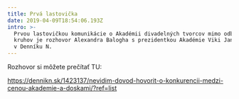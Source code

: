 ```yaml
---
title: Prvá lastovička
date: 2019-04-09T18:54:06.193Z
intro: >-
  Prvou lastovičkou komunikácie o Akadémii divadelných tvorcov mimo odborných
  kruhov je rozhovor Alexandra Balogha s prezidentkou Akadémie Viki Janouškovou
  v Denníku N.
---
```

Rozhovor si môžete prečítať TU:

https://dennikn.sk/1423137/nevidim-dovod-hovorit-o-konkurencii-medzi-cenou-akademie-a-doskami/?ref=list
